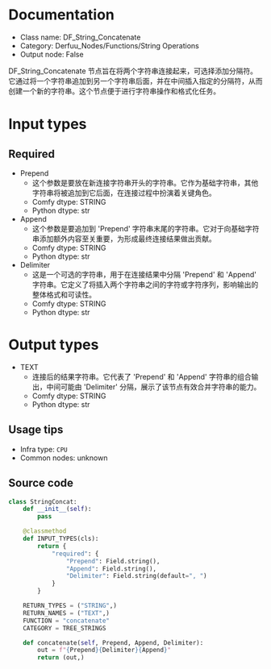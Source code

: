 
# Documentation
- Class name: DF_String_Concatenate
- Category: Derfuu_Nodes/Functions/String Operations
- Output node: False

DF_String_Concatenate 节点旨在将两个字符串连接起来，可选择添加分隔符。它通过将一个字符串追加到另一个字符串后面，并在中间插入指定的分隔符，从而创建一个新的字符串。这个节点便于进行字符串操作和格式化任务。

# Input types
## Required
- Prepend
    - 这个参数是要放在新连接字符串开头的字符串。它作为基础字符串，其他字符串将被追加到它后面，在连接过程中扮演着关键角色。
    - Comfy dtype: STRING
    - Python dtype: str
- Append
    - 这个参数是要追加到 'Prepend' 字符串末尾的字符串。它对于向基础字符串添加额外内容至关重要，为形成最终连接结果做出贡献。
    - Comfy dtype: STRING
    - Python dtype: str
- Delimiter
    - 这是一个可选的字符串，用于在连接结果中分隔 'Prepend' 和 'Append' 字符串。它定义了将插入两个字符串之间的字符或字符序列，影响输出的整体格式和可读性。
    - Comfy dtype: STRING
    - Python dtype: str

# Output types
- TEXT
    - 连接后的结果字符串。它代表了 'Prepend' 和 'Append' 字符串的组合输出，中间可能由 'Delimiter' 分隔，展示了该节点有效合并字符串的能力。
    - Comfy dtype: STRING
    - Python dtype: str


## Usage tips
- Infra type: `CPU`
- Common nodes: unknown


## Source code
```python
class StringConcat:
    def __init__(self):
        pass

    @classmethod
    def INPUT_TYPES(cls):
        return {
            "required": {
                "Prepend": Field.string(),
                "Append": Field.string(),
                "Delimiter": Field.string(default=", ")
            }
        }

    RETURN_TYPES = ("STRING",)
    RETURN_NAMES = ("TEXT",)
    FUNCTION = "concatenate"
    CATEGORY = TREE_STRINGS

    def concatenate(self, Prepend, Append, Delimiter):
        out = f"{Prepend}{Delimiter}{Append}"
        return (out,)

```
